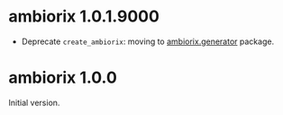 # ambiorix 1.0.1.9000

- Deprecate `create_ambiorix`: moving to [ambiorix.generator](https://github.com/JohnCoene/ambiorix.generator) package.

# ambiorix 1.0.0

Initial version.
